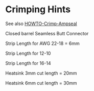 # Crimping Hints

See also [HOWTO-Crimp-Ampseal](HOWTO-Crimp-Ampseal)

Closed barrel Seamless Butt Connector

Strip Length for AWG 22-18 = 6mm

Strip Length for 12-10

Strip Length for 16-14 


Heatsink 3mm cut length = 20mm 

Heatsink 6mm cut length = 30mm 

